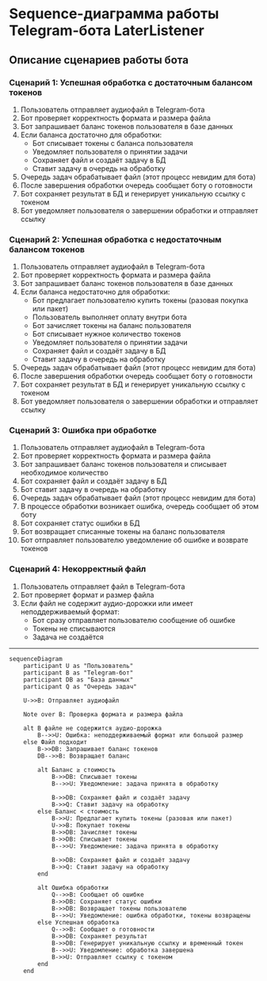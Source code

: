 # Sequence-диаграмма работы Telegram-бота LaterListener

## Описание сценариев работы бота

### Сценарий 1: Успешная обработка с достаточным балансом токенов
1. Пользователь отправляет аудиофайл в Telegram-бота
2. Бот проверяет корректность формата и размера файла
3. Бот запрашивает баланс токенов пользователя в базе данных
4. Если баланса достаточно для обработки:
   - Бот списывает токены с баланса пользователя
   - Уведомляет пользователя о принятии задачи
   - Сохраняет файл и создаёт задачу в БД
   - Ставит задачу в очередь на обработку
5. Очередь задач обрабатывает файл (этот процесс невидим для бота)
6. После завершения обработки очередь сообщает боту о готовности
7. Бот сохраняет результат в БД и генерирует уникальную ссылку с токеном
8. Бот уведомляет пользователя о завершении обработки и отправляет ссылку

### Сценарий 2: Успешная обработка с недостаточным балансом токенов
1. Пользователь отправляет аудиофайл в Telegram-бота
2. Бот проверяет корректность формата и размера файла
3. Бот запрашивает баланс токенов пользователя в базе данных
4. Если баланса недостаточно для обработки:
   - Бот предлагает пользователю купить токены (разовая покупка или пакет)
   - Пользователь выполняет оплату внутри бота
   - Бот зачисляет токены на баланс пользователя
   - Бот списывает нужное количество токенов
   - Уведомляет пользователя о принятии задачи
   - Сохраняет файл и создаёт задачу в БД
   - Ставит задачу в очередь на обработку
5. Очередь задач обрабатывает файл (этот процесс невидим для бота)
6. После завершения обработки очередь сообщает боту о готовности
7. Бот сохраняет результат в БД и генерирует уникальную ссылку с токеном
8. Бот уведомляет пользователя о завершении обработки и отправляет ссылку

### Сценарий 3: Ошибка при обработке
1. Пользователь отправляет аудиофайл в Telegram-бота
2. Бот проверяет корректность формата и размера файла
3. Бот запрашивает баланс токенов пользователя и списывает необходимое количество
4. Бот сохраняет файл и создаёт задачу в БД
5. Бот ставит задачу в очередь на обработку
6. Очередь задач обрабатывает файл (этот процесс невидим для бота)
7. В процессе обработки возникает ошибка, очередь сообщает об этом боту
8. Бот сохраняет статус ошибки в БД
9. Бот возвращает списанные токены на баланс пользователя
10. Бот отправляет пользователю уведомление об ошибке и возврате токенов

### Сценарий 4: Некорректный файл
1. Пользователь отправляет файл в Telegram-бота
2. Бот проверяет формат и размер файла
3. Если файл не содержит аудио-дорожки или имеет неподдерживаемый формат:
   - Бот сразу отправляет пользователю сообщение об ошибке
   - Токены не списываются
   - Задача не создаётся

---

```mermaid
sequenceDiagram
    participant U as "Пользователь"
    participant B as "Telegram-бот"
    participant DB as "База данных"
    participant Q as "Очередь задач"

    U->>B: Отправляет аудиофайл
    
    Note over B: Проверка формата и размера файла
    
    alt В файле не содержится аудио-дорожка
        B-->>U: Ошибка: неподдерживаемый формат или большой размер
    else Файл подходит
        B->>DB: Запрашивает баланс токенов
        DB-->>B: Возвращает баланс

        alt Баланс ≥ стоимость
            B->>DB: Списывает токены
            B-->>U: Уведомление: задача принята в обработку
            
            B->>DB: Сохраняет файл и создаёт задачу
            B->>Q: Ставит задачу на обработку
        else Баланс < стоимость
            B->>U: Предлагает купить токены (разовая или пакет)
            U->>B: Покупает токены
            B->>DB: Зачисляет токены
            B->>DB: Списывает токены
            B-->>U: Уведомление: задача принята в обработку
            
            B->>DB: Сохраняет файл и создаёт задачу
            B->>Q: Ставит задачу на обработку
        end
        
        alt Ошибка обработки
            Q-->>B: Сообщает об ошибке
            B->>DB: Сохраняет статус ошибки
            B->>DB: Возвращает токены пользователю
            B-->>U: Уведомление: ошибка обработки, токены возвращены
        else Успешная обработка
            Q-->>B: Сообщает о готовности
            B->>DB: Сохраняет результат
            B->>DB: Генерирует уникальную ссылку и временный токен
            B-->>U: Уведомление: обработка завершена
            B->>U: Отправляет ссылку с токеном
        end
    end
```
